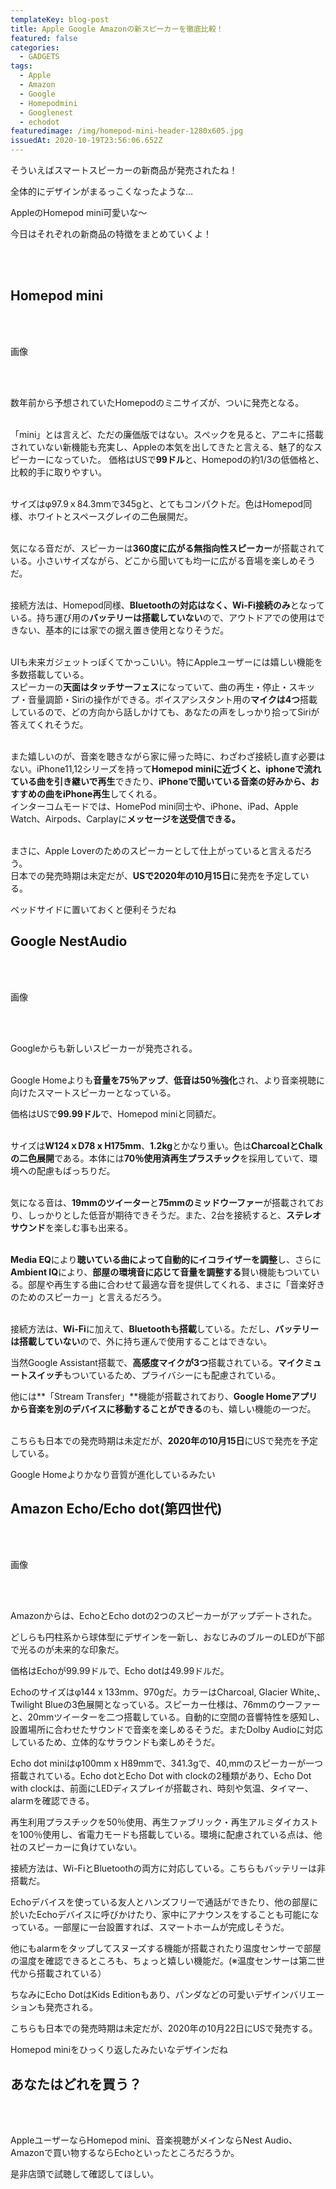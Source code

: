 ```yaml
---
templateKey: blog-post
title: Apple Google Amazonの新スピーカーを徹底比較！
featured: false
categories:
  - GADGETS
tags:
  - Apple
  - Amazon
  - Google
  - Homepodmini
  - Googlenest
  - echodot
featuredimage: /img/homepod-mini-header-1280x605.jpg
issuedAt: 2020-10-19T23:56:06.652Z
---
```

<div class="talk-left">
  <div class="nanika"></div>
  <div class="serif">
    <p>そういえばスマートスピーカーの新商品が発売されたね！<p>
  </div>
</div>

<div class="talk-right">
  <div class="usa"></div>
  <div class="serif">
    <p>全体的にデザインがまるっこくなったような…<p>
  </div>
</div>

<div class="talk-left">
  <div class="uma"></div>
  <div class="serif">
    <p>AppleのHomepod mini可愛いな～<p>
  </div>
</div>

<div class="talk-right">
  <div class="robo"></div>
  <div class="serif">
    <p>今日はそれぞれの新商品の特徴をまとめていくよ！<p>
  </div>
</div>

<br><br>

## **Homepod mini**

<br><br>

画像

<br><br>

数年前から予想されていたHomepodのミニサイズが、ついに発売となる。<br><br>


「mini」とは言えど、ただの廉価版ではない。スペックを見ると、アニキに搭載されていない新機能も充実し、Appleの本気を出してきたと言える、魅了的なスピーカーになっていた。
価格はUSで**99ドル**と、Homepodの約1/3の低価格と、比較的手に取りやすい。<br><br>


サイズはφ97.9ｘ84.3mmで345gと、とてもコンパクトだ。色はHomepod同様、ホワイトとスペースグレイの二色展開だ。<br><br>


気になる音だが、スピーカーは**360度に広がる無指向性スピーカー**が搭載されている。小さいサイズながら、どこから聞いても均一に広がる音場を楽しめそうだ。<br><br>


接続方法は、Homepod同様、**Bluetoothの対応はなく、Wi-Fi接続のみ**となっている。持ち運び用の**バッテリーは搭載していない**ので、アウトドアでの使用はできない、基本的には家での据え置き使用となりそうだ。<br><br>


UIも未来ガジェットっぽくてかっこいい。特にAppleユーザーには嬉しい機能を多数搭載している。<br>
スピーカーの**天面はタッチサーフェス**になっていて、曲の再生・停止・スキップ・音量調節・Siriの操作ができる。ボイスアシスタント用の**マイクは4つ**搭載しているので、どの方向から話しかけても、あなたの声をしっかり拾ってSiriが答えてくれそうだ。<br><br>


また嬉しいのが、音楽を聴きながら家に帰った時に、わざわざ接続し直す必要はない。iPhone11,12シリーズを持って**Homepod miniに近づくと、iphoneで流れている曲を引き継いで再生**できたり、**iPhoneで聞いている音楽の好みから、おすすめの曲をiPhone再生**してくれる。<br>
インターコムモードでは、HomePod mini同士や、iPhone、iPad、Apple Watch、Airpods、Carplayに**メッセージを送受信できる。**<br><br>


まさに、Apple Loverのためのスピーカーとして仕上がっていると言えるだろう。<br>
日本での発売時期は未定だが、**USで2020年の10月15日**に発売を予定している。<br>

<div class="talk-left">
  <div class="nanika"></div>
  <div class="serif">
    <p>ベッドサイドに置いておくと便利そうだね<p>
  </div>
</div>

## Google NestAudio

<br><br>

画像

<br><br>

<!--StartFragment-->

Googleからも新しいスピーカーが発売される。<br><br>

Google Homeよりも**音量を75％アップ**、**低音は50％強化**され、より音楽視聴に向けたスマートスピーカーとなっている。<br>

価格はUSで**99.99ドル**で、Homepod miniと同額だ。<br><br>

サイズは**W124ｘD78 x H175mm**、**1.2kg**とかなり重い。色は**CharcoalとChalkの二色展開**である。本体には**70％使用済再生プラスチック**を採用していて、環境への配慮もばっちりだ。<br><br>

気になる音は、**19mmのツイーター**と**75mmのミッドウーファー**が搭載されており、しっかりとした低音が期待できそうだ。また、2台を接続すると、**ステレオサウンド**を楽しむ事も出来る。<br><br>

**Media EQ**により**聴いている曲によって自動的にイコライザーを調整**し、さらに**Ambient IQ**により、**部屋の環境音に応じて音量を調整する**賢い機能もついている。部屋や再生する曲に合わせて最適な音を提供してくれる、まさに「音楽好きのためのスピーカー」と言えるだろう。<br><br>

接続方法は、**Wi-Fi**に加えて、**Bluetoothも搭載**している。ただし、**バッテリーは搭載していない**ので、外に持ち運んで使用することはできない。<br>

当然Google Assistant搭載で、**高感度マイクが3つ**搭載されている。**マイクミュートスイッチ**もついているため、プライバシーにも配慮されている。<br>

他には**「Stream Transfer」**機能が搭載されており、**Google Homeアプリから音楽を別のデバイスに移動することができる**のも、嬉しい機能の一つだ。<br><br>

こちらも日本での発売時期は未定だが、**2020年の10月15日**にUSで発売を予定している。



<!--EndFragment-->

<div class="talk-left">
  <div class="robo"></div>
  <div class="serif">
    <p>Google Homeよりかなり音質が進化しているみたい<p>
  </div>
</div>

## Amazon Echo/Echo dot(第四世代)

<br><br>

画像

<br><br>

<!--StartFragment-->

Amazonからは、EchoとEcho dotの2つのスピーカーがアップデートされた。

どしらも円柱系から球体型にデザインを一新し、おなじみのブルーのLEDが下部で光るのが未来的な印象だ。

価格はEchoが99.99ドルで、Echo dotは49.99ドルだ。

Echoのサイズはφ144 x 133mm、970gだ。カラーはCharcoal, Glacier White,、Twilight Blueの3色展開となっている。スピーカー仕様は、76mmのウーファーと、20mmツイーターを二つ搭載している。自動的に空間の音響特性を感知し、設置場所に合わせたサウンドで音楽を楽しめるそうだ。またDolby Audioに対応しているため、立体的なサラウンドも楽しめそうだ。

Echo dot miniはφ100mm x H89mmで、341.3gで、40,mmのスピーカーが一つ搭載されている。Echo dotとEcho Dot with clockの2種類があり、Echo Dot with clockは、前面にLEDディスプレイが搭載され、時刻や気温、タイマー、alarmを確認できる。

再生利用プラスチックを50％使用、再生ファブリック・再生アルミダイカストを100％使用し、省電力モードも搭載している。環境に配慮されている点は、他社のスピーカーに負けていない。

接続方法は、Wi-FiとBluetoothの両方に対応している。こちらもバッテリーは非搭載だ。

Echoデバイスを使っている友人とハンズフリーで通話ができたり、他の部屋に於いたEchoデバイスに呼びかけたり、家中にアナウンスをすることも可能になっている。一部屋に一台設置すれば、スマートホームが完成しそうだ。

他にもalarmをタップしてスヌーズする機能が搭載されたり温度センサーで部屋の温度を確認できるところも、ちょっと嬉しい機能だ。(※温度センサーは第二世代から搭載されている）

ちなみにEcho DotはKids Editionもあり、パンダなどの可愛いデザインバリエーションも発売される。

こちらも日本での発売時期は未定だが、2020年の10月22日にUSで発売する。



<!--EndFragment-->





<div class="talk-left">
  <div class="usa"></div>
  <div class="serif">
    <p>Homepod miniをひっくり返したみたいなデザインだね<p>
  </div>
</div>

## あなたはどれを買う？

<br><br>

AppleユーザーならHomepod mini、音楽視聴がメインならNest Audio、Amazonで買い物するならEchoといったところだろうか。<br>

是非店頭で試聴して確認してほしい。